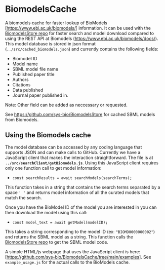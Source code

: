 # BiomodelsCache
A biomodels cache for faster lookup of BioModels [https://www.ebi.ac.uk/biomodels/] information. It can be used with the [BiomodelsStore repo](https://github.com/sys-bio/BiomodelsStore) for faster search and model download compared to using the REST API at Biomodels (https://www.ebi.ac.uk/biomodels/docs/). This model database is stored in json format (`../src/cached_biomodels.json`) and currently contains the following fields:
- Biomodel ID
- Model name
- SBML model file name
- Published paper title
- Authors
- Citations
- Data published
- Journal paper published in.

Note: Other field can be added as neccessary or requested. 

See https://github.com/sys-bio/BiomodelsStore for cached SBML models from Biomodels.

## Using the Biomodels cache
The model database can be accessed by any coding language that supports JSON and can make calls to GitHub. Currently we have a JavaScript client that makes the interaction straightforward. The file is at **`../src/searchClient/getBiomodels.js`**. Using this JavaScript client requires only one function call to get model information:

- `const searchResults = await searchModels(searchTerms);`

This function takes in a string that contains the search terms separated by a space `' '` and returns model information of all the curated models that match the search.

Once you have the BioModel ID of the model you are interested in you can then download the model using this call:
- `const model_text = await getModel(modelID);`

This takes a string corresponding to the model ID (ex: `"BIOMD0000000002"`) and returns the SBML model as a string. This function calls the [BiomodelsStore repo](https://github.com/sys-bio/BiomodelsStore) to get the SBML model code.

A simple HTML/js webpage that uses the JavaScript client is here: [https://github.com/sys-bio/BiomodelsCache/tree/main/examples]. See `example_usage.js` for the actual calls to the BioModels cache. 

